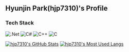 ## Hyunjin Park(hjp7310)'s Profile

### Tech Stack
<p align="left">
  <img alt=".Net" src="https://img.shields.io/badge/.NET-5C2D91?style=for-the-badge&logo=.net&logoColor=white"/>
  <img alt="C#" src="https://img.shields.io/badge/c%23-%23239120.svg?style=for-the-badge&logo=c-sharp&logoColor=white"/>
  <img alt="C++" src="https://img.shields.io/badge/c++-%2300599C.svg?style=for-the-badge&logo=c%2B%2B&logoColor=white"/>
  <img alt="C" src="https://img.shields.io/badge/c-%2300599C.svg?style=for-the-badge&logo=c&logoColor=white"/>
</p>

[![hjp7310's GitHub Stats](https://github-readme-stats.vercel.app/api?username=hjp7310&count_private=true&show_icons=true)](https://github.com/anuraghazra/github-readme-stats) 
[![hjp7310's Most Used Langs](https://github-readme-stats.vercel.app/api/top-langs/?username=hjp7310&layout=compact)](https://github.com/anuraghazra/github-readme-stats)

<!--
**hjp7310/hjp7310** is a ✨ _special_ ✨ repository because its `README.md` (this file) appears on your GitHub profile.

Here are some ideas to get you started:

- 🔭 I’m currently working on ...
- 🌱 I’m currently learning ...
- 👯 I’m looking to collaborate on ...
- 🤔 I’m looking for help with ...
- 💬 Ask me about ...
- 📫 How to reach me: ...
- 😄 Pronouns: ...
- ⚡ Fun fact: ...
-->
